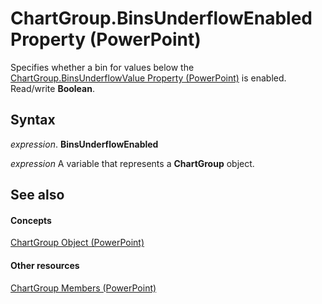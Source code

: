 
# ChartGroup.BinsUnderflowEnabled Property (PowerPoint)

Specifies whether a bin for values below the [ChartGroup.BinsUnderflowValue Property (PowerPoint)](93a0ccff-c132-311a-7992-83d7adce3938.md) is enabled. Read/write **Boolean**.


## Syntax

 _expression_. **BinsUnderflowEnabled**

 _expression_ A variable that represents a **ChartGroup** object.


## See also


#### Concepts


[ChartGroup Object (PowerPoint)](5caa5855-bd69-3fbc-f601-504e431a42e9.md)
#### Other resources


[ChartGroup Members (PowerPoint)](76d0d11d-b693-d3b2-01ae-007f4e16d515.md)
